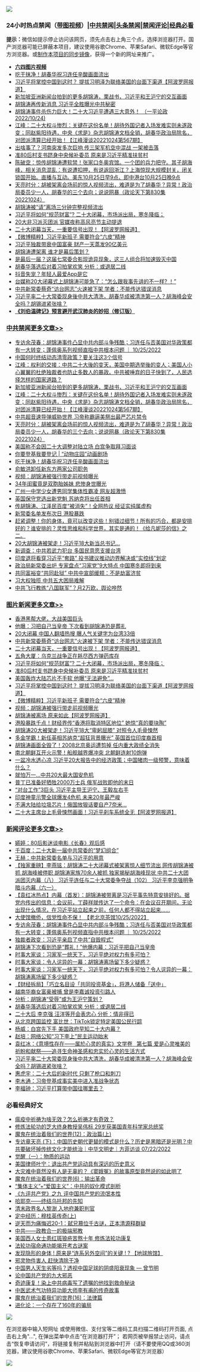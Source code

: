 ![](https://raw.githubusercontent.com/jsvpn/jsproxy/dev/64photo/fqnews-qr.jpg)

<div id="tt">
<h3>24小时热点禁闻（<a href="https://aaa.v2dns.tk/?QAjUl=BgRp5UNKRn&T5Vk=fPVH&Q59Ab=WxGE" target="_blank">带图视频</a>）|<a href="#%E4%B8%AD%E5%85%B1%E7%A6%81%E9%97%BB%E6%9B%B4%E5%A4%9A%E6%96%87%E7%AB%A0">中共禁闻</a>|<a href="#%E5%9B%BE%E7%89%87%E6%96%B0%E9%97%BB%E6%9B%B4%E5%A4%9A%E6%96%87%E7%AB%A0">头条禁闻</a>|<a href="#%E6%96%B0%E9%97%BB%E8%AF%84%E8%AE%BA%E6%9B%B4%E5%A4%9A%E6%96%87%E7%AB%A0">禁闻评论|<a href="#%E5%BF%85%E7%9C%8B%E7%BB%8F%E5%85%B8%E5%A5%BD%E6%96%87">经典必看</a></h3>
<div><b>提示：</b>微信如提示停止访问该网页，须先点击右上角三个点，选择浏览器打开。国产浏览器可能已屏蔽本项目，建议使用谷歌Chrome、苹果Safari、微软Edge等官方浏览器。或<a href="%E5%88%B6%E4%BD%9Cgit%E7%A6%81%E9%97%BB%E9%95%9C%E5%83%8F.md">制作本项目的同步镜像</a>，获得一个新的网址来推广。</div>
<ul>
<li><b><a href="http://d2.v2rss.gq/64.mp4" target="_blank">六四图片视频</a></b></li>
<li><a href="/cbnews/20221025/1801803.md">吃干抹净！胡春华祝习连任辛酸画面流出</a></li>
<li><a href="/topimagenews/20221025/1801881.md">习近平将掌控中国到这时？ 提拔习明泽为联络美国的台面下渠道【阿波罗网报道】</a></li>
<li><a href="/cbnews/20221025/1801833.md">新加坡亚洲新闻台拍到的更多胡锦涛，栗战书，习近平和王沪宁的交互画面</a></li>
<li><a href="/baitai/20221025/1802050.md">胡锦涛再传新消息 习近平全胜曝光中共秘密</a></li>
<li><a href="/sohnews/20221025/1801814.md">胡锦涛事件杀伤力巨大！二十大习近平遭遇三大意外！ （一平论政2022/10/24)</a></li>
<li><a href="/cbnews/20221025/1801931.md">江峰：二十大权斗惨烈：关键在这份名单！胡待外国记者入场发难实则未遂政变；同赵紫阳待遇，中央《求是》杂志胡锦涛文档全销，胡春华政治局除名，对团派清算已经开始！【江峰漫谈20221024第567期】</a></li>
<li><a href="/baitai/20221025/1802090.md">出啥事了？河南突发多次巨响 传三架军机空中混战 一架被击落</a></li>
<li><a href="/topimagenews/20221025/1802011.md">准80后村支书跻身中央候补委员 原来是习近平精准扶贫村</a></li>
<li><a href="/sohnews/20221025/1802045.md">陈破空：惊传胡锦涛遭软禁！张家口冬奥宾馆。一个团的兵力把守。其子胡海峰，相关消息混乱：有说遭扣押，有说返回浙江？上海惊现大规模封关，闭关锁国开始。直播与互动。美东10月25日早9点、即中港台10月25日晚9点</a></li>
<li><a href="/cbnews/20221025/1801840.md">天亮时分：胡被架离会场前的惊人视频流出，难道是为了胡春华？异常！政治局委员少一人，胡春华的三个去向；说说网暴（政论天下第830集 20221024）</a></li>
<li><a href="/worldnews/20221025/1801936.md">胡锦涛被“请”离场三分钟完整视频流出</a></li>
<li><a href="/topimagenews/20221025/1802044.md">习近平将如何“规范财富”? 二十大闭幕，市场派出局，寒冬降临；</a></li>
<li><a href="/headline/20221025/1802001.md">20大非习派灭团派 官媒夜称高风亮节主动提退</a></li>
<li><a href="/topimagenews/20221025/1802106.md">二十大闭幕当天，一重要信号出现！【阿波罗网报道】</a></li>
<li><a href="/topimagenews/20221025/1801880.md">【微博精粹】习近平新班子 需要符合“六皮”精神</a></li>
<li><a href="/cnnews/20221025/1801978.md">习近平独裁带衰中国富豪 财产一天蒸发90亿美元</a></li>
<li><a href="/headline/20221025/1801975.md">胡锦涛遭架离 谁才是幕后策划？</a></li>
<li><a href="/baitai/20221025/1801912.md">是最后一届？这届七常委合影现诡异现象，这三人组合将加速毁灭中国</a></li>
<li><a href="/comments/20221025/1802037.md">胡春华落选后对着习拍掌欢笑 分析：或退居二线</a></li>
<li><a href="/cnnews/20221025/1802015.md">抖音失宠？年轻人最爱App是它</a></li>
<li><a href="/headline/20221025/1802116.md">台媒称20大闭幕式上胡锦涛可能急了：“怎么跟我事先讲的不一样? ！”</a></li>
<li><a href="/topimagenews/20221026/1802143.md">中共新常委蔡奇“访台网志”火速被下架 学者：不能传达错误消息</a></li>
<li><a href="/comments/20221025/1801891.md">习近平率二十大常委现身後中共大清洗，胡春华成被清洗第一人？胡海峰会安全吗？胡锡进紧张啥？</a></li>
<li><b><a href="/comments/20200207/1272816.md" target="_blank">《刘伯温碑记》预言避开武汉肺炎的妙招（修订版）</a></b></li>
</ul>
</div>

<div class="catlist">
<h3><a href="/cbnews/" target="_blank">中共禁闻</a><span><a href="/cbnews/" target="_blank" rel="nofollow">更多文章>></a></span></h3>
<ul>
<li><a href="/comments/20221026/1802179.md" target="_blank">专访余茂春：胡锦涛事件凸显中共内部斗争残酷；习连任与否美国对华政策都有一大转变；蓬佩奥系列视频直指中共根本问题 ｜ 10/25/2022</a></li>
<li><a href="/cbnews/20221026/1802144.md" target="_blank">中国何时终结动态清零政策？要关注这3个信号</a></li>
<li><a href="/cbnews/20221026/1802142.md" target="_blank">江峰：权利的交接：中共二十大後的变天，美国中期选举後的变人；美国人小心翼翼的杜绝独裁者也防止多数人的暴政。中共被唾弃的日子快到了，人民选择怎样的国家道路？</a></li>
<li><a href="/cbnews/20221025/1801833.md" target="_blank">新加坡亚洲新闻台拍到的更多胡锦涛，栗战书，习近平和王沪宁的交互画面</a></li>
<li><a href="/cbnews/20221025/1801931.md" target="_blank">江峰：二十大权斗惨烈：关键在这份名单！胡待外国记者入场发难实则未遂政变；同赵紫阳待遇，中央《求是》杂志胡锦涛文档全销，胡春华政治局除名，对团派清算已经开始！【江峰漫谈20221024第567期】</a></li>
<li><a href="/cbnews/20221025/1801849.md" target="_blank">中共超音速导弹威胁世界 习帝称霸逼美祭出最严芯片禁令</a></li>
<li><a href="/cbnews/20221025/1801840.md" target="_blank">天亮时分：胡被架离会场前的惊人视频流出，难道是为了胡春华？异常！政治局委员少一人，胡春华的三个去向；说说网暴（政论天下第830集 20221024）</a></li>
<li><a href="/cbnews/20221025/1801826.md" target="_blank">美国称不会因二十大调整对陆立场 白宫争取拜习面谈</a></li>
<li><a href="/cbnews/20221025/1801748.md" target="_blank">你要登基我要登记 | “动物庄园”动画剧场</a></li>
<li><a href="/cbnews/20221025/1801803.md" target="_blank">吃干抹净！胡春华祝习连任辛酸画面流出</a></li>
<li><a href="/cbnews/20221025/1801802.md" target="_blank">俞敏洪卸任新东方两家公司职务</a></li>
<li><a href="/comments/20221025/1801777.md" target="_blank">视频：胡锦涛被强行带走前视频曝光</a></li>
<li><a href="/cbnews/20221025/1801701.md" target="_blank">34年闺蜜竟是双胞胎姊妹 悲惨身世曝光</a></li>
<li><a href="/cbnews/20221025/1801700.md" target="_blank">广州一中学少女遭男同学集体性霸凌 网友超激愤</a></li>
<li><a href="/cbnews/20221024/1801609.md" target="_blank">英国保守党选出新党魁 苏纳克将出任首相</a></li>
<li><a href="/cbnews/20221024/1801592.md" target="_blank">传胡锦涛、江泽民百度“被消失”！全网热议 经证实纯属虚构</a></li>
<li><a href="/cbnews/20221024/1801586.md" target="_blank">新常委名单发布次日 港股暴跌</a></li>
<li><a href="/comments/20221024/1801553.md" target="_blank">赶紧调整！你的身体，竟可以改变这些！别错过细节！所有的巧合，都是安排好的？谁安排的？灵性思维和科学世界，其实是通的！《给凡妮莎的信》之二。</a></li>
<li><a href="/cbnews/20221024/1801536.md" target="_blank">20大胡锦涛被架走！习近平18大新当总书记…</a></li>
<li><a href="/cbnews/20221024/1801535.md" target="_blank">新调查：中共若武力犯台 多国民意愿支援台湾</a></li>
<li><a href="/cbnews/20221024/1801456.md" target="_blank">印度退将看穿习近平“套路” 投书建议推动边界解决或“实控线”划定</a></li>
<li><a href="/cbnews/20221024/1801455.md" target="_blank">政治局新常委出炉 专家盘点“习家党”9大特点 中国寒冬即将到来</a></li>
<li><a href="/cbnews/20221024/1801443.md" target="_blank">共同富裕变“共同赴狱” 中共中宣部缓颊：不是劫富济贫</a></li>
<li><a href="/cbnews/20221024/1801408.md" target="_blank">习大权独揽 中共五大困局难解</a></li>
<li><a href="/cbnews/20221024/1801366.md" target="_blank">中共飞行教练“八国联军”？月2万欧，舆论哗然</a></li>

</ul>
</div>
<div class="catlist">
<h3><a href="/topimagenews/" target="_blank">图片新闻</a><span><a href="/topimagenews/" target="_blank" rel="nofollow">更多文章>></a></span></h3>
<ul>
<li><a href="/topimagenews/20221026/1802220.md" target="_blank">香港黑帮大佬，大战美国巨头</a></li>
<li><a href="/topimagenews/20221026/1802182.md" target="_blank">他曝：习把自己当皇帝 下次看到胡锦涛恐是葬礼</a></li>
<li><a href="/topimagenews/20221026/1802176.md" target="_blank">20大闭幕 中国人翻墙热搜 曝人气关键字为台湾33倍</a></li>
<li><a href="/topimagenews/20221026/1802143.md" target="_blank">中共新常委蔡奇“访台网志”火速被下架 学者：不能传达错误消息</a></li>
<li><a href="/topimagenews/20221025/1802106.md" target="_blank">二十大闭幕当天，一重要信号出现！【阿波罗网报道】</a></li>
<li><a href="/topimagenews/20221025/1802073.md" target="_blank">五角大厦：乌克兰战争正在耗尽西方弹药库存</a></li>
<li><a href="/topimagenews/20221025/1802044.md" target="_blank">习近平将如何“规范财富”? 二十大闭幕，市场派出局，寒冬降临；</a></li>
<li><a href="/topimagenews/20221025/1802011.md" target="_blank">准80后村支书跻身中央候补委员 原来是习近平精准扶贫村</a></li>
<li><a href="/topimagenews/20221025/1801908.md" target="_blank">美国轰炸大陆芯片不手软 他曝“无法避免”…</a></li>
<li><a href="/topimagenews/20221025/1801881.md" target="_blank">习近平将掌控中国到这时？ 提拔习明泽为联络美国的台面下渠道【阿波罗网报道】</a></li>
<li><a href="/topimagenews/20221025/1801880.md" target="_blank">【微博精粹】习近平新班子 需要符合“六皮”精神</a></li>
<li><a href="/comments/20221025/1801777.md" target="_blank">视频：胡锦涛被强行带走前视频曝光</a></li>
<li><a href="/topimagenews/20221025/1801729.md" target="_blank">胡锦涛被离场 原来如此【阿波罗网报道】</a></li>
<li><a href="/topimagenews/20221024/1801625.md" target="_blank">港股暴跌千点！财经界传“香港将取消特区地位” 她惊“真的要块陶”</a></li>
<li><a href="/topimagenews/20221024/1801591.md" target="_blank">胡锦涛20大被架走！习近平18大“卑躬屈膝” 对照令人毛骨悚然</a></li>
<li><a href="/topimagenews/20221024/1801576.md" target="_blank">多金学霸！新任英相苏纳克“超狂背景曝光” 英国首位印度裔首相</a></li>
<li><a href="/topimagenews/20221024/1801575.md" target="_blank">胡锦涛画面全毁了！2008北京奥运遭剪掉 任内重大政绩全消失</a></li>
<li><a href="/topimagenews/20221024/1801574.md" target="_blank">南北朝鲜互开火示警！船舰越界爆冲突 北朝鲜连射10炮弹</a></li>
<li><a href="/topimagenews/20221024/1801547.md" target="_blank">一盆冷水透心凉 习近平20大报告中的经济政策；中国猪肉一级预警，意味着什么？</a></li>
<li><a href="/topimagenews/20221024/1801432.md" target="_blank">就怕万一…中共20大最大国安危机</a></li>
<li><a href="/topimagenews/20221024/1801424.md" target="_blank">普丁已准备好牺牲2000万士兵 俄军战败即他的末日</a></li>
<li><a href="/topimagenews/20221024/1801397.md" target="_blank">“对台工作”3巨头 习近平主导王沪宁、王毅左右手</a></li>
<li><a href="/topimagenews/20221024/1801382.md" target="_blank">印度神童示警全球爆发4危机 未来20年最严峻</a></li>
<li><a href="/topimagenews/20221024/1801381.md" target="_blank">不满大陆给垃圾芯片！俄国放狠话要自产7奈米…</a></li>
<li><a href="/topimagenews/20221024/1801374.md" target="_blank">二十大主席台上毛骨悚然画面！习近平刹车系统全无【阿波罗网报道】</a></li>

</ul>
</div>
<div class="catlist">
<h3><a href="/comments/" target="_blank">新闻评论</a><span><a href="/comments/" target="_blank" rel="nofollow">更多文章>></a></span></h3>
<ul>
<li><a href="/comments/20221026/1802242.md" target="_blank">嬿婷：80后影迷谈电影《长春》观后感</a></li>
<li><a href="/comments/20221026/1802241.md" target="_blank">千百度：二十大新一届中共常委的“梦幻组合”</a></li>
<li><a href="/comments/20221026/1802240.md" target="_blank">王赫：中共新常委名单与习近平的用意</a></li>
<li><a href="/comments/20221026/1802238.md" target="_blank">【独家重磅】李燕铭：胡锦涛二十大闭幕式被架离惊人细节流出 网传胡锦涛被抓 胡海峰被停职 胡锦涛家族70余人被抓 独家揭秘胡海峰现状 中共二十大团派团灭内幕（八） 习近平连任与二十大常委争夺战（102） 习近平李克强明争暗斗内幕（六一）</a></li>
<li><a href="/comments/20221026/1802204.md" target="_blank">【袁红冰热点】内幕（首发）：胡锦涛被带离是习近平事先特意安排好的。据党内传出的信息：会议前，丁薛祥就传达了一个命令：在会议召开期间，无论出现什么情况，在习近平站立起来之前，任何人都不得站立起来……</a></li>
<li><a href="/comments/20221026/1802197.md" target="_blank">大使馆撤侨，信党性命不保！ 【老北京茶馆10/25/2022】</a></li>
<li><a href="/comments/20221026/1802179.md" target="_blank">专访余茂春：胡锦涛事件凸显中共内部斗争残酷；习连任与否美国对华政策都有一大转变；蓬佩奥系列视频直指中共根本问题 ｜ 10/25/2022</a></li>
<li><a href="/comments/20221026/1802169.md" target="_blank">独裁者政变：习近平亲启了中共“自毁程式”</a></li>
<li><a href="/comments/20221026/1802137.md" target="_blank">胡锦涛下次看到恐是“葬礼！”他爆内幕：习近平把自己当皇帝</a></li>
<li><a href="/comments/20221025/1802130.md" target="_blank">时事大家谈：习家军一统天下，习近平绝对权力有多可怕？</a></li>
<li><a href="/comments/20221025/1802117.md" target="_blank">时事大家谈：令人诧异的一幕：胡锦涛离场留下多少疑惑？</a></li>
<li><a href="/comments/20221025/1802112.md" target="_blank">时事大家谈：习家军一统天下，习近平绝对权力有多可怕？令人诧异的一幕：胡锦涛离场留下多少疑惑？</a></li>
<li><a href="/comments/20221025/1802060.md" target="_blank">【财经拆局】「巧立名目设「共同投资基金」，将港人储备「送中」</a></li>
<li><a href="/comments/20221025/1802058.md" target="_blank">越南华裔女富豪被捕 曾是李嘉诚投资引路人</a></li>
<li><a href="/comments/20221025/1802038.md" target="_blank">分析：胡锦涛“受辱”或为王沪宁策划？</a></li>
<li><a href="/comments/20221025/1802037.md" target="_blank">胡春华落选后对着习拍掌欢笑 分析：或退居二线</a></li>
<li><a href="/comments/20221025/1802036.md" target="_blank">二十大后 李克强 汪洋等开会表忠心 分析：情非得已</a></li>
<li><a href="/comments/20221025/1802035.md" target="_blank">从北京跨国监控 富比世：TikTok锁定特定美国公民行踪</a></li>
<li><a href="/comments/20221025/1802029.md" target="_blank">杨威：白宫先下手 美国政府早知二十大内幕？</a></li>
<li><a href="/comments/20221025/1802028.md" target="_blank">赵培：网络公知“习下李上”民主运动始末</a></li>
<li><a href="/comments/20221025/1802006.md" target="_blank">袁红冰：《意境性存在——属於心灵的真实》文学卷   第七篇 爱是心灵唯美的祈盼和献祭——追寻生命神圣感和忠实於心灵的生活方式</a></li>
<li><a href="/comments/20221025/1801891.md" target="_blank">习近平率二十大常委现身後中共大清洗，胡春华成被清洗第一人？胡海峰会安全吗？胡锡进紧张啥？</a></li>
<li><a href="/comments/20221025/1801852.md" target="_blank">惠虎宇：二十大后的新时代 只剩了枪口和刺刀</a></li>
<li><a href="/comments/20221025/1801851.md" target="_blank">李木通：习帝登基成事实美中进入准战争状态</a></li>
<li><a href="/comments/20221025/1801843.md" target="_blank">李福钟：习近平打算带中国往哪里去？</a></li>

</ul>
</div>

<div class="catlist">
<h3>必看经典好文</h3>
<ul>
<li><a href="/comments/20200502/1322275.md" target="_blank">瘟疫中祈祷为啥无效？怎么祈祷才有奇效？</a></li>
<li><a href="/comments/20190517/1129285.md" target="_blank">修炼法轮功的芝大终身教授吴伟标 29岁获美国青年科学家总统奖</a></li>
<li><a href="/topimagenews/20180601/951286.md" target="_blank">魔鬼在统治着我们的世界(12)：政治篇(上)</a></li>
<li><a href="/bannedvideo/20220723/1761909.md" target="_blank">专访章天亮 (下)：中国历史朝代更替的模式是什么？历史是黑暗还是光明？中共要破坏掉传统文化才能统治｜中华文明史｜方菲访谈 07/22/2022</a></li>
<li><a href="/comments/20200810/1377609.md" target="_blank">觉醒（一）：物质的运动</a></li>
<li><a href="/cnnews/20210819/1609201.md" target="_blank">美国律师叶宁：退出共产党运动具有深远的历史意义</a></li>
<li><a href="/lifebaike/20210511/1544066.md" target="_blank">大灾难中竟然没有人是无辜的？《窦娥冤》的故事原型竟然说的如此明了</a></li>
<li><a href="/topimagenews/20180524/947358.md" target="_blank">魔鬼在统治着我们的世界(6)：输出革命</a></li>
<li><a href="/comments/20201007/1409565.md" target="_blank">“集体主义”+“爱国主义”：中共的奴化模式剖析</a></li>
<li><a href="/bookonline/20131116/201045.md" target="_blank">《九评共产党》之九 评中国共产党的流氓本性</a></li>
<li><a href="/comments/20220516/1733397.md" target="_blank">哈耶克——终结乌托邦的先知</a></li>
<li><a href="/ccpdope/20220508/1730036.md" target="_blank">清末政界名人黎澍 入地府兼职判官</a></li>
<li><a href="/tculture/xiulian/20151104/467495.md" target="_blank">定中经历：穆桂英传奇(上)</a></li>
<li><a href="/tculture/20190304/1091076.md" target="_blank">逆天而为痛悔迟20-1：弑兄篡位千古谜，正本清源释群疑</a></li>
<li><a href="/comments/20220331/1712636.md" target="_blank">中共——政教合一的极端邪教</a></li>
<li><a href="/comments/20190126/1070164.md" target="_blank">美国西人女士患红斑狼疮苦熬十年 修炼法轮功康复</a></li>
<li><a href="/tculture/20121025/73079.md" target="_blank">法轮功宿命通功能揭开考古谜案</a></li>
<li><a href="/bannedvideo/20220611/1744386.md" target="_blank">发现隐形的身体 ! 原来是“连系另外空间”的关键 ! ? 【地球旅馆】</a></li>
<li><a href="/cbnews/20220508/1730049.md" target="_blank">邪灵物件害人 赶快清除干净</a></li>
<li><a href="/comments/20220208/1689146.md" target="_blank">中国男人天生劣等吗？透视中国足球的阴盛阳衰现象 — 曾节明</a></li>
<li><a href="/comments/20200717/1361899.md" target="_blank">论中国共产党的九大邪恶</a></li>
<li><a href="/topimagenews/20210131/1478453.md" target="_blank">奇迹康复！染上中共病毒写了遗嘱的他找到救命秘诀</a></li>
<li><a href="/comments/20210810/1603664.md" target="_blank">中医武术气功特异功能大师李有甫的传奇故事</a></li>
<li><a href="/topimagenews/20180615/958090.md" target="_blank">魔鬼在统治着我们的世界(16)：法律篇</a></li>
<li><a href="/comments/20200907/1392278.md" target="_blank">进化论：一个存在了160年的骗局</a></li>

</ul>
</div>

![](https://raw.githubusercontent.com/jsvpn/jsproxy/dev/64photo/fqnews-qr.jpg)

在浏览器中输入短网址 或使用微信、支付宝等二维码工具扫描二维码打开页面, 点击右上角"...", 在弹出菜单中点击“在浏览器打开”； 若网页被举报禁止访问，请点击“恢复申请访问”，将链接复制并粘贴到浏览器中打开（请不要使用QQ或360浏览器，建议使用谷歌Chrome、苹果Safari、微软Edge等官方浏览器）

![](https://raw.githubusercontent.com/jsvpn/jsproxy/dev/64photo/wx.jpg)
